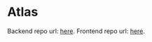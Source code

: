 # Atlas

Backend repo url: [here](https://github.com/KarolisKrakys/Farm-Back-End).
Frontend repo url: [here](https://github.com/KarolisKrakys/Front-End-Atlas).
